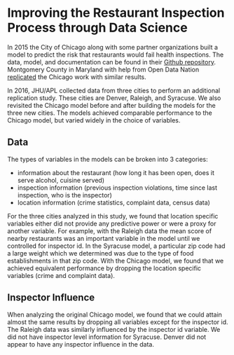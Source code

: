 # Improving the Restaurant Inspection Process through Data Science
In 2015 the City of Chicago along with some partner organizations built a model
to predict the risk that restaurants would fail health inspections. The data, model,
and documentation can be found in their [Github repository](https://github.com/Chicago/food-inspections-evaluation).
Montgomery County in Maryland with help from Open Data Nation [replicated](http://www.mayorsinnovation.org/images/uploads/pdf/1_-_Montgomery_MD.pdf)
the Chicago work with similar results.

In 2016, JHU/APL collected data from three cities to perform an additional
replication study. These cities are Denver, Raleigh, and Syracuse. We also
revisited the Chicago model before and after building the models for the
three new cities. The models achieved comparable performance to the 
Chicago model, but varied widely in the choice of variables.

Data
---------------
The types of variables in the models can be broken into 3 categories:
  * information about the restaurant (how long it has been open, does it serve alcohol, cuisine served)
  * inspection information (previous inspection violations, time since last inspection, who is the inspector)
  * location information (crime statistics, complaint data, census data)

For the three cities analyzed in this study, we found that location specific 
variables either did not provide any predictive power or were 
a proxy for another variable. For example, with the Raleigh data the mean
score of nearby restaurants was an important variable in the model until
we controlled for inspector id. In the Syracuse model, a particular 
zip code had a large weight which we determined was due to the 
type of food establishments in that zip code. With the Chicago model, we 
found that we achieved equivalent performance by dropping the location
specific variables (crime and complaint data).

Inspector Influence
--------------------
When analyzing the original Chicago model, we found that we could attain
almost the same results by dropping all variables except for the 
inspector id. The Raleigh data was similarly influenced by the inspector id
variable. We did not have inspector level information for Syracuse. Denver
did not appear to have any inspector influence in the data.
